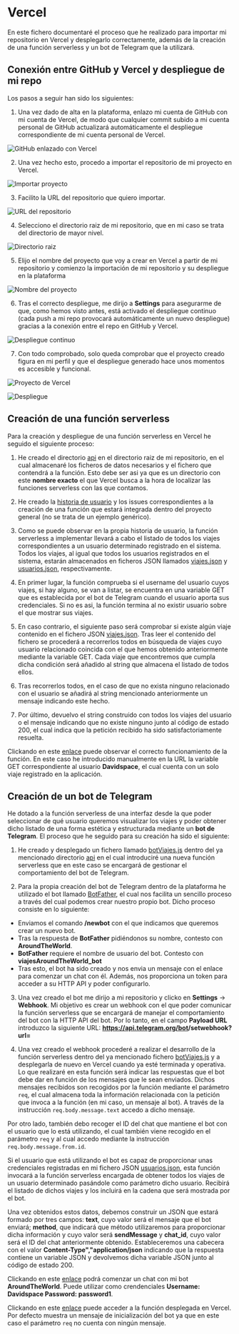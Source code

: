 # Vercel

En este fichero documentaré el proceso que he realizado para importar mi repositorio en Vercel y desplegarlo correctamente, además de la creación de una función serverless y un bot de Telegram que la utilizará.

## Conexión entre GitHub y Vercel y despliegue de mi repo

Los pasos a seguir han sido los siguientes:

1. Una vez dado de alta en la plataforma, enlazo mi cuenta de GitHub con mi cuenta de Vercel, de modo que cualquier commit subido a mi cuenta personal de GitHub actualizará automáticamente el despliegue correspondiente de mi cuenta personal de Vercel.

![GitHub enlazado con Vercel](https://github.com/Davidspace/AroundTheWorld/blob/master/docs/imagenes/vercel0.png)

2. Una vez hecho esto, procedo a importar el repositorio de mi proyecto en Vercel.

![Importar proyecto](https://github.com/Davidspace/AroundTheWorld/blob/master/docs/imagenes/vercel1.png)

3. Facilito la URL del repositorio que quiero importar.

![URL del repositorio](https://github.com/Davidspace/AroundTheWorld/blob/master/docs/imagenes/vercel2.png)

4. Selecciono el directorio raiz de mi repositorio, que en mi caso se trata del directorio de mayor nivel.

![Directorio raiz](https://github.com/Davidspace/AroundTheWorld/blob/master/docs/imagenes/vercel3.png)

5. Elijo el nombre del proyecto que voy a crear en Vercel a partir de mi repositorio y comienzo la importación de mi repositorio y su despliegue en la plataforma

![Nombre del proyecto](https://github.com/Davidspace/AroundTheWorld/blob/master/docs/imagenes/vercel4.png)

6. Tras el correcto despliegue, me dirijo a **Settings** para asegurarme de que, como hemos visto antes, está activado el despliegue continuo (cada push a mi repo provocará automáticamente un nuevo despliegue) gracias a la conexión entre el repo en GitHub y Vercel.

![Despliegue continuo](https://github.com/Davidspace/AroundTheWorld/blob/master/docs/imagenes/vercel5.png)

7. Con todo comprobado, solo queda comprobar que el proyecto creado figura en mi perfil y que el despliegue generado hace unos momentos es accesible y funcional.

![Proyecto de Vercel](https://github.com/Davidspace/AroundTheWorld/blob/master/docs/imagenes/vercel6.png)

![Despliegue](https://github.com/Davidspace/AroundTheWorld/blob/master/docs/imagenes/vercel7.png)

## Creación de una función serverless

Para la creación y despliegue de una función serverless en Vercel he seguido el siguiente proceso:

1. He creado el directorio [api](https://github.com/Davidspace/AroundTheWorld/tree/master/api) en el directorio raiz de mi repositorio, en el cual almacenaré los ficheros de datos necesarios y el fichero que contendrá a la función. Esto debe ser asi ya que es un directorio con este **nombre exacto** el que Vercel busca a la hora de localizar las funciones serverless con las que contamos.

2. He creado la [historia de usuario](https://github.com/Davidspace/AroundTheWorld/issues/127) y los issues correspondientes a la creación de una función que estará integrada dentro del proyecto general (no se trata de un ejemplo genérico).

3. Como se puede observar en la propia historia de usuario, la función serverless a implementar llevará a cabo el listado de todos los viajes correspondientes a un usuario determinado registrado en el sistema. Todos los viajes, al igual que todos los usuarios registrados en el sistema, estarán almacenados en ficheros JSON llamados [viajes.json](https://github.com/Davidspace/AroundTheWorld/blob/master/api/viajes.json) y [usuarios.json](https://github.com/Davidspace/AroundTheWorld/blob/master/api/usuarios.json), respectivamente.

4. En primer lugar, la función comprueba si el username del usuario cuyos viajes, si hay alguno, se van a listar, se encuentra en una variable GET que es establecida por el bot de Telegram cuando el usuario aporta sus credenciales. Si no es asi, la función termina al no existir usuario sobre el que mostrar sus viajes. 

5. En caso contrario, el siguiente paso será comprobar si existe algún viaje contenido en el fichero JSON [viajes.json](https://github.com/Davidspace/AroundTheWorld/blob/master/api/viajes.json). Tras leer el contenido del fichero se procederá a recorrerlos todos en búsqueda de viajes cuyo usuario relacionado coincida con el que hemos obtenido anteriormente mediante la variable GET. Cada viaje que encontremos que cumpla dicha condición será añadido al string que almacena el listado de todos ellos. 

6. Tras recorrerlos todos, en el caso de que no exista ninguno relacionado con el usuario se añadirá al string mencionado anteriormente un mensaje indicando este hecho.

7. Por último, devuelvo el string construido con todos los viajes del usuario o el mensaje indicando que no existe ninguno junto al código de estado 200, el cual indica que la petición recibido ha sido satisfactoriamente resuelta.

Clickando en este [enlace](https://around-the-world.davidspace.vercel.app/api/viajesUsuario?username=Davidspace) puede observar el correcto funcionamiento de la función. En este caso he introducido manualmente en la URL la variable GET correspondiente al usuario **Davidspace**, el cual cuenta con un solo viaje registrado en la aplicación.

## Creación de un bot de Telegram

He dotado a la función serverless de una interfaz desde la que poder seleccionar de qué usuario queremos visualizar los viajes y poder obtener dicho listado de una forma estética y estructurada mediante un **bot de Telegram**. El proceso que he seguido para su creación ha sido el siguiente:

1. He creado y desplegado un fichero llamado [botViajes.js](https://github.com/Davidspace/AroundTheWorld/blob/master/api/botViajes.js) dentro del ya mencionado directorio [api](https://github.com/Davidspace/AroundTheWorld/tree/master/api) en el cual introduciré una nueva función serverless que en este caso se encargará de gestionar el comportamiento del bot de Telegram.

2. Para la propia creación del bot de Telegram dentro de la plataforma he utilizado el bot llamado [BotFather](https://telegram.me/BotFather), el cual nos facilita un sencillo proceso a través del cual podemos crear nuestro propio bot. Dicho proceso consiste en lo siguiente:

 - Enviamos el comando **/newbot** con el que indicamos que queremos crear un nuevo bot.
 - Tras la respuesta de **BotFather** pidiéndonos su nombre, contesto con **AroundTheWorld**.
 - **BotFather** requiere el nombre de usuario del bot. Contesto con **viajesAroundTheWorld_bot**
 - Tras esto, el bot ha sido creado y nos envia un mensaje con el enlace para comenzar un chat con él. Además, nos proporciona un token para acceder a su HTTP API y poder configurarlo.

3. Una vez creado el bot me dirijo a mi repositorio y clicko en **Settings** -> **Webhook**. Mi objetivo es crear un webhook con el que poder comunicar la función serverless que se encargará de manejar el comportamiento del bot con la HTTP API del bot. Por lo tanto, en el campo **Payload URL** introduzco la siguiente URL: **https://api.telegram.org/bot<tokenbot>/setwebhook?url=<url-de-la-funcion>**

4. Una vez creado el webhook procederé a realizar el desarrollo de la función serverless dentro del ya mencionado fichero [botViajes.js](https://github.com/Davidspace/AroundTheWorld/blob/master/api/botViajes.js) y a desplegarla de nuevo en Vercel cuando ya esté terminada y operativa. Lo que realizaré en esta función será indicar las respuestas que el bot debe dar en función de los mensajes que le sean enviados. Dichos mensajes recibidos son recogidos por la función mediante el parámetro `req`, el cual almacena toda la información relacionada con la petición que invoca a la función (en mi caso, un mensaje al bot). A través de la instrucción `req.body.message.text` accedo a dicho mensaje.

Por otro lado, también debo recoger el ID del chat que mantiene el bot con el usuario que lo está utilizando, el cual también viene recogido en el parámetro `req` y al cual accedo mediante la instrucción `req.body.message.from.id`.

Si el usuario que está utilizando el bot es capaz de proporcionar unas credenciales registradas en mi fichero JSON [usuarios.json](https://github.com/Davidspace/AroundTheWorld/blob/master/api/usuarios.json), esta función invocará a la función serverless encargada de obtener todos los viajes de un usuario determinado pasándole como parámetro dicho usuario. Recibirá el listado de dichos viajes y los incluirá en la cadena que será mostrada por el bot.

Una vez obtenidos estos datos, debemos construir un JSON que estará formado por tres campos: **text**, cuyo valor será el mensaje que el bot enviará; **method**, que indicará que método utilizaremos para proporcionar dicha información y cuyo valor será **sendMessage** y **chat_id**, cuyo valor será el ID del chat anteriormente obtenido. Estableceremos una cabecera con el valor **Content-Type","application/json** indicando que la respuesta contiene un variable JSON y devolvemos dicha variable JSON junto al código de estado 200.

Clickando en este [enlace](t.me/viajesAroundTheWorld_bot) podrá comenzar un chat con mi bot **AroundTheWorld**. Puede utilizar como crendenciales **Username: Davidspace Password: password1**.

Clickando en este [enlace](https://around-the-world-glnuapbng.vercel.app/api/botViajes) puede acceder a la función desplegada en Vercel. Por defecto muestra un mensaje de inicialización del bot ya que en este caso el parámetro `req` no cuenta con ningún mensaje.


